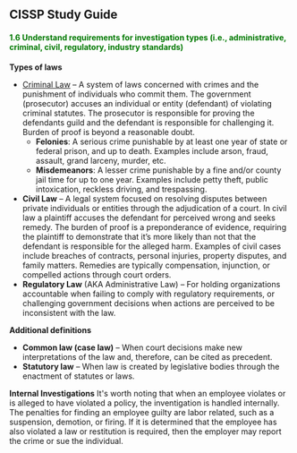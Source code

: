 ## CISSP Study Guide

#### <font color="#007800">1.6 Understand requirements for investigation types (i.e., administrative, criminal, civil, regulatory, industry standards) </font>

**Types of laws**
- <u>Criminal Law</u> – A system of laws concerned with crimes and the punishment of individuals who commit them. The government (prosecutor) accuses an individual or entity (defendant) of violating criminal statutes. The prosecutor is responsible for proving the defendants guild and the defendant is responsible for challenging it. Burden of proof is beyond a reasonable doubt.
    - **Felonies**: A serious crime punishable by at least one year of state or federal prison, and up to death. Examples include arson, fraud, assault, grand larceny, murder, etc.
    - **Misdemeanors**: A lesser crime punishable by a fine and/or county jail time for up to one year. Examples include petty theft, public intoxication, reckless driving, and trespassing.
- **Civil Law** – A legal system focused on resolving disputes between private individuals or entities through the adjudication of a court. In civil law a plaintiff accuses the defendant for perceived wrong and seeks remedy. The burden of proof is a preponderance of evidence, requiring the plaintiff to demonstrate that it’s more likely than not that the defendant is responsible for the alleged harm. Examples of civil cases include breaches of contracts, personal injuries, property disputes, and family matters. Remedies are typically compensation, injunction, or compelled actions through court orders.
- **Regulatory Law** (AKA Administrative Law) – For holding organizations accountable when failing to comply with regulatory requirements, or challenging government decisions when actions are perceived to be inconsistent with the law.

**Additional definitions**
- **Common law (case law)** – When court decisions make new interpretations of the law and, therefore, can be cited as precedent.
- **Statutory law** – When law is created by legislative bodies through the enactment of statutes or laws.

**Internal Investigations**
It's worth noting that when an employee violates or is alleged to have violated a policy, the inventigation is handled internally. The penalties for finding an employee guilty are labor related, such as a suspension, demotion, or firing. If it is determined that the employee has also violated a law or restitution is required, then the employer may report the crime or sue the individual.




















    
